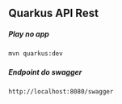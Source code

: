 ## Quarkus API Rest 

##### Play no app

```bash
mvn quarkus:dev
```
##### Endpoint do swagger

```bash
http://localhost:8080/swagger
```
